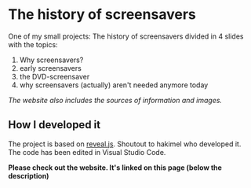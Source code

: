 # The history of screensavers
One of my small projects: The history of screensavers divided in 4 slides with the topics:
1. Why screensavers?
2. early screensavers
3. the DVD-screensaver
4. why screensavers (actually) aren't needed anymore today

*The website also includes the sources of information and images.*

## How I developed it
The project is based on [reveal.js](https://github.com/hakimel/reveal.js). Shoutout to hakimel who developed it.
The code has been edited in Visual Studio Code.

**Please check out the website. It's linked on this page (below the description)**
